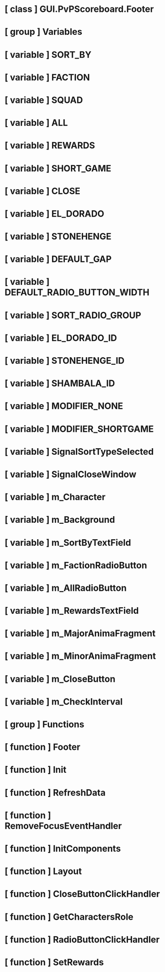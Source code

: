 # [ class ] GUI.PvPScoreboard.Footer

# [ group ] Variables

# [ variable ] SORT_BY

# [ variable ] FACTION

# [ variable ] SQUAD

# [ variable ] ALL

# [ variable ] REWARDS

# [ variable ] SHORT_GAME

# [ variable ] CLOSE

# [ variable ] EL_DORADO

# [ variable ] STONEHENGE

# [ variable ] DEFAULT_GAP

# [ variable ] DEFAULT_RADIO_BUTTON_WIDTH

# [ variable ] SORT_RADIO_GROUP

# [ variable ] EL_DORADO_ID

# [ variable ] STONEHENGE_ID

# [ variable ] SHAMBALA_ID

# [ variable ] MODIFIER_NONE

# [ variable ] MODIFIER_SHORTGAME

# [ variable ] SignalSortTypeSelected

# [ variable ] SignalCloseWindow

# [ variable ] m_Character

# [ variable ] m_Background

# [ variable ] m_SortByTextField

# [ variable ] m_FactionRadioButton

# [ variable ] m_AllRadioButton

# [ variable ] m_RewardsTextField

# [ variable ] m_MajorAnimaFragment

# [ variable ] m_MinorAnimaFragment

# [ variable ] m_CloseButton

# [ variable ] m_CheckInterval

# [ group ] Functions

# [ function ] Footer

# [ function ] Init

# [ function ] RefreshData

# [ function ] RemoveFocusEventHandler

# [ function ] InitComponents

# [ function ] Layout

# [ function ] CloseButtonClickHandler

# [ function ] GetCharactersRole

# [ function ] RadioButtonClickHandler

# [ function ] SetRewards

